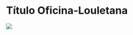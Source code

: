 # Título Oficina-Louletana
![](https://blog.engecass.com.br/wp-content/uploads/2020/02/oficina-mecanica-moderna.png)